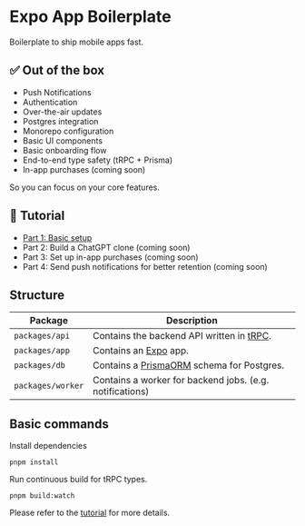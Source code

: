 # Expo App Boilerplate

Boilerplate to ship mobile apps fast.

## ✅ Out of the box

- Push Notifications
- Authentication
- Over-the-air updates
- Postgres integration
- Monorepo configuration
- Basic UI components
- Basic onboarding flow
- End-to-end type safety (tRPC + Prisma)
- In-app purchases (coming soon)

So you can focus on your core features.

## 📙 Tutorial

- [Part 1: Basic setup](https://raylac.notion.site/Build-react-native-apps-as-fast-as-possible-Part-1-21b8a1e8bd748040b17ac06eb4fc9224)
- Part 2: Build a ChatGPT clone (coming soon)
- Part 3: Set up in-app purchases (coming soon)
- Part 4: Send push notifications for better retention (coming soon)

## Structure

| **Package**       | **Description**                                                     |
| ----------------- | ------------------------------------------------------------------- |
| `packages/api`    | Contains the backend API written in [tRPC](https://trpc.io/).       |
| `packages/app`    | Contains an [Expo](https://expo.dev/) app.                          |
| `packages/db`     | Contains a [PrismaORM](https://www.prisma.io/) schema for Postgres. |
| `packages/worker` | Contains a worker for backend jobs. (e.g. notifications)            |

## Basic commands

Install dependencies

```
pnpm install
```

Run continuous build for tRPC types.

```
pnpm build:watch
```

Please refer to the [tutorial](https://raylac.notion.site/Build-react-native-apps-as-fast-as-possible-Part-1-21b8a1e8bd748040b17ac06eb4fc9224) for more details.
